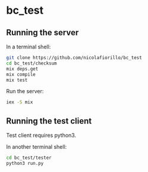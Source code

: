 # bc_test

## Running the server

In a terminal shell:

```bash
git clone https://github.com/nicolafiorillo/bc_test
cd bc_test/checksum
mix deps.get
mix compile
mix test
```

Run the server:
```bash
iex -S mix
```

## Running the test client

Test client requires python3.

In another terminal shell:

```bash
cd bc_test/tester
python3 run.py
```
